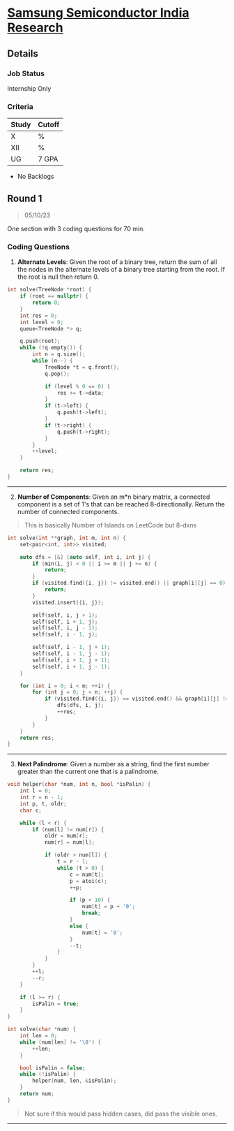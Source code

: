 # [Samsung Semiconductor India Research](https://news.samsung.com/in/tag/samsung-semiconductor-india-research)

## Details

### Job Status

Internship Only

### Criteria

| Study | Cutoff |
|-------|--------|
| X     | %      |
| XII   | %      |
| UG    | 7 GPA  |

[comment]: # (Any other details go under this. This is a comment)

- No Backlogs

[comment]: # (Details about the rounds go under this comment.)

## Round 1

> 05/10/23

[comment]: # (Summary of the sections and experience below this comment.)

One section with 3 coding questions for 70 min.

### Coding Questions

1. **Alternate Levels**: Given the root of a binary tree, return the sum of all the nodes in the alternate levels of a binary tree starting from the root. If the root is null then return 0.

[comment]: # (Add any resources or links or code to this question under this comment.)

```cpp
int solve(TreeNode *root) {
    if (root == nullptr) {
        return 0;
    }
    int res = 0;
    int level = 0;
    queue<TreeNode *> q;

    q.push(root);
    while (!q.empty()) {
        int n = q.size();
        while (n--) {
            TreeNode *t = q.front();
            q.pop();

            if (level % 0 == 0) {
                res += t->data;
            }
            if (t->left) {
                q.push(t->left);
            }
            if (t->right) {
                q.push(t->right);
            }
        }
        ++level;
    }

    return res;
}
```

---

2. **Number of Components**: Given an m*n binary matrix, a connected component is a set of 1's that can be reached 8-directionally. Return the number of connected components.

> This is basically Number of Islands on LeetCode but 8-dxns

[comment]: # (Add any resources or links or code to this question under this comment.)

```cpp
int solve(int **graph, int m, int n) {
    set<pair<int, int>> visited;

    auto dfs = [&] (auto self, int i, int j) {
        if (min(i, j) < 0 || i >= m || j >= n) {
            return;
        }
        if (visited.find({i, j}) != visited.end() || graph[i][j] == 0) {
            return;
        }
        visited.insert({i, j});

        self(self, i, j + 1);
        self(self, i + 1, j);
        self(self, i, j - 1);
        self(self, i - 1, j);

        self(self, i - 1, j + 1);
        self(self, i - 1, j - 1);
        self(self, i + 1, j + 1);
        self(self, i + 1, j - 1);
    }

    for (int i = 0; i < m; ++i) {
        for (int j = 0; j < n; ++j) {
            if (visited.find({i, j}) == visited.end() && graph[i][j] != 0) {
                dfs(dfs, i, j);
                ++res;
            }
        }
    }
    return res;
}
```

---

3. **Next Palindrome**: Given a number as a string, find the first number greater than the current one that is a palindrome.

[comment]: # (Add any resources or links or code to this question under this comment.)

```cpp
void helper(char *num, int n, bool *isPalin) {
    int l = 0;
    int r = n - 1;
    int p, t, oldr;
    char c;

    while (l < r) {
        if (num[l] != num[r]) {
            oldr = num[r];
            num[r] = num[l];

            if (oldr > num[l]) {
                t = r - 1;
                while (t > 0) {
                    c = num[t];
                    p = atoi(c);
                    ++p;

                    if (p < 10) {
                        num[t] = p + '0';
                        break;
                    }
                    else {
                        num[t] = '0';
                    }
                    --t;
                }
            }
        }
        ++l;
        --r;
    }

    if (l >= r) {
        isPalin = true;
    }
}

int solve(char *num) {
    int len = 0;
    while (num[len] != '\0') {
        ++len;
    }

    bool isPalin = false;
    while (!isPalin) {
        helper(num, len, &isPalin);
    }
    return num;
}
```

> Not sure if this would pass hidden cases, did pass the visible ones.

---
